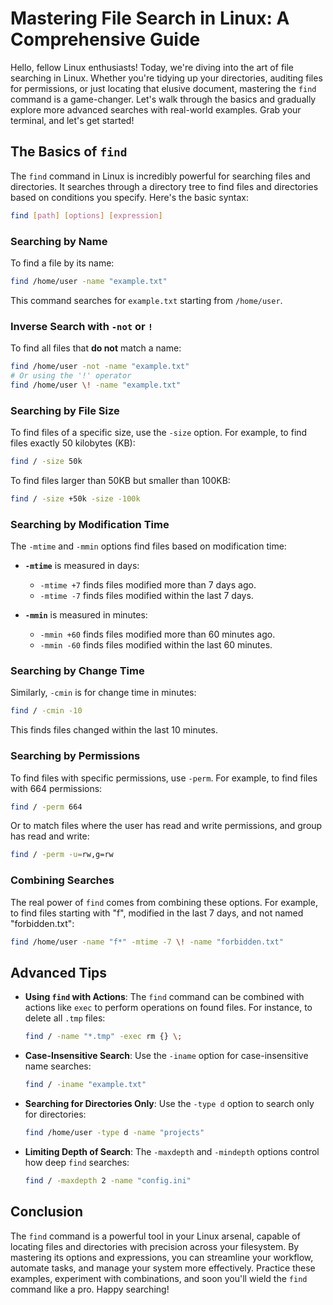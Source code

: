 # Mastering File Search in Linux: A Comprehensive Guide

Hello, fellow Linux enthusiasts! Today, we're diving into the art of file searching in Linux. Whether you're tidying up your directories, auditing files for permissions, or just locating that elusive document, mastering the `find` command is a game-changer. Let's walk through the basics and gradually explore more advanced searches with real-world examples. Grab your terminal, and let's get started!

## The Basics of `find`

The `find` command in Linux is incredibly powerful for searching files and directories. It searches through a directory tree to find files and directories based on conditions you specify. Here's the basic syntax:

```bash
find [path] [options] [expression]
```

### Searching by Name

To find a file by its name:

```bash
find /home/user -name "example.txt"
```

This command searches for `example.txt` starting from `/home/user`.

### Inverse Search with `-not` or `!`

To find all files that **do not** match a name:

```bash
find /home/user -not -name "example.txt"
# Or using the '!' operator
find /home/user \! -name "example.txt"
```

### Searching by File Size

To find files of a specific size, use the `-size` option. For example, to find files exactly 50 kilobytes (KB):

```bash
find / -size 50k
```

To find files larger than 50KB but smaller than 100KB:

```bash
find / -size +50k -size -100k
```

### Searching by Modification Time

The `-mtime` and `-mmin` options find files based on modification time:

- **`-mtime`** is measured in days:
  - `-mtime +7` finds files modified more than 7 days ago.
  - `-mtime -7` finds files modified within the last 7 days.

- **`-mmin`** is measured in minutes:
  - `-mmin +60` finds files modified more than 60 minutes ago.
  - `-mmin -60` finds files modified within the last 60 minutes.

### Searching by Change Time

Similarly, `-cmin` is for change time in minutes:

```bash
find / -cmin -10
```

This finds files changed within the last 10 minutes.

### Searching by Permissions

To find files with specific permissions, use `-perm`. For example, to find files with 664 permissions:

```bash
find / -perm 664
```

Or to match files where the user has read and write permissions, and group has read and write:

```bash
find / -perm -u=rw,g=rw
```

### Combining Searches

The real power of `find` comes from combining these options. For example, to find files starting with "f", modified in the last 7 days, and not named "forbidden.txt":

```bash
find /home/user -name "f*" -mtime -7 \! -name "forbidden.txt"
```

## Advanced Tips

- **Using `find` with Actions**: The `find` command can be combined with actions like `exec` to perform operations on found files. For instance, to delete all `.tmp` files:

  ```bash
  find / -name "*.tmp" -exec rm {} \;
  ```

- **Case-Insensitive Search**: Use the `-iname` option for case-insensitive name searches:

  ```bash
  find / -iname "example.txt"
  ```

- **Searching for Directories Only**: Use the `-type d` option to search only for directories:

  ```bash
  find /home/user -type d -name "projects"
  ```

- **Limiting Depth of Search**: The `-maxdepth` and `-mindepth` options control how deep `find` searches:

  ```bash
  find / -maxdepth 2 -name "config.ini"
  ```

## Conclusion

The `find` command is a powerful tool in your Linux arsenal, capable of locating files and directories with precision across your filesystem. By mastering its options and expressions, you can streamline your workflow, automate tasks, and manage your system more effectively. Practice these examples, experiment with combinations, and soon you'll wield the `find` command like a pro. Happy searching!